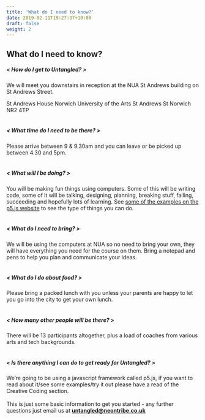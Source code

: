 ```yaml
---
title: 'What do I need to know?'
date: 2019-02-11T19:27:37+10:00
draft: false
weight: 2
---
```


## What do I need to know?

##### < How do I get to Untangled? >

We will meet you downstairs in reception at the NUA St Andrews building on St Andrews Street.

St Andrews House
Norwich University of the Arts
St Andrews St
Norwich
NR2 4TP
<br>
<br>

##### < What time do I need to be there? >

Please arrive between 9 & 9.30am and you can leave or be picked up between 4.30 and 5pm.
<br>
<br>

##### < What will I be doing? >
You will be making fun things using computers. Some of this will be writing code, some of it will be talking, designing, planning, breaking stuff, failing, succeeding and hopefully lots of learning. See [some of the examples on the p5.js website](https://p5js.org/examples/) to see the type of things you can do.
<br>
<br>
##### < What do I need to bring? >

We will be using the computers at NUA so no need to bring your own, they will have everything you need for the course on them. Bring a notepad and pens to help you plan and communicate your ideas.
<br>
<br>

##### < What do I do about food? >
Please bring a packed lunch with you unless your parents are happy to let you go into the city to get your own lunch.
<br>
<br>
##### < How many other people will be there? >
There will be 13 participants altogether, plus a load of coaches from various arts and tech backgrounds.
<br>
<br>
##### < Is there anything I can do to get ready for Untangled? >
We’re going to be using a javascript framework called p5.js, if you want to read about it/see some examples/try it out please have a read of the Creative Coding section.
<br>
<br>
This is just some basic information to get you started - any further questions just email us at <b>untangled@neontribe.co.uk</b>  <br>
